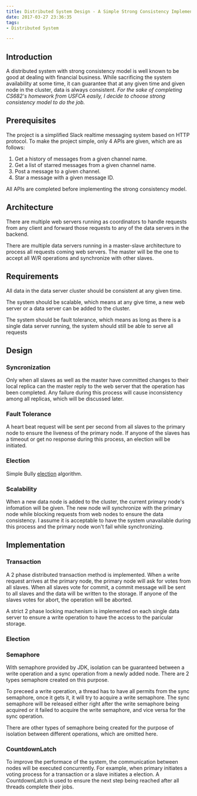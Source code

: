 ```yaml
---
title: Distributed System Design - A Simple Strong Consistency Implementation
date: 2017-03-27 23:36:35
tags:
- Distributed System

---
```




## Introduction

A distributed system with strong consistency model is well known to be good at dealing with financial business. While sacrificing the system availability at some time, it can guarantee that at any given time and given node in the cluster, data is always consistent. *For the sake of completing CS682's homework from USFCA easily, I decide to choose strong consistency model to do the job.*

## Prerequisites

The project is a simplified Slack realtime messaging system based on HTTP protocol. To make the project simple, only 4 APIs are given, which are as follows:

1. Get a history of messages from a given channel name.
2. Get a list of starred messages from a given channel name.
3. Post a message to a given channel.
4. Star a message with a given message ID.

All APIs are completed before implementing the strong consistency model.

## Architecture 

There are multiple web servers running as coordinators to handle requests from any client and forward those requests to any of the data servers in the backend. 

There are multiple data servers running in a master-slave architecture to process all requests coming web servers. The master will be the one to accept all W/R operations and synchronize with other slaves. 	

## Requirements

All data in the data server cluster should be consistent at any given time.

The system should be scalable, which means at any give time, a new web server or a data server can be added to the cluster.

The system should be fault tolerance, which means as long as there is a single data server running, the system should still be able to serve all requests

## Design

### Syncronization

Only when all slaves as well as the master have committed changes to their local replica can the master reply to the web server that the operation has been completed. Any failure during this process will cause inconsistency among all replicas, which will be discussed later.

### Fault Tolerance

A heart beat request will be sent per second from all slaves to the primary node to ensure the liveness of the primary node. If anyone of the slaves has a timeout or get no response during this process, an election will be initiated.

### Election

Simple Bully [election](https://en.wikipedia.org/wiki/Bully_algorithm) algorithm.

### Scalability

When a new data node is added to the cluster, the current primary node's infomation will be given. The new node will synchronize with the primary node while blocking requests from web nodes to ensure the data consistency. I assume it is acceptable to have the system unavailable during this process and the primary node won't fail while synchronizing. 

## Implementation

### Transaction

A 2 phase distributed transaction method is implemented. When a write request arrives at the primary node, the primary node will ask for votes from all slaves. When all slaves vote for commit, a commit message will be sent to all slaves and the data will be written to the storage. If anyone of the slaves votes for abort, the operation will be aborted. 

A strict 2 phase locking machenism is implemented on each single data server to ensure a write operation to have the access to the paricular storage.

### Election

### Semaphore

With semaphore provided by JDK, isolation can be guaranteed between a write operation and a sync operation from a newly added node. There are 2 types semaphore created on this purpose. 

To preceed a write operation, a thread has to have all permits from the sync semaphore, once it gets it, it will try to acquire a write semaphore. The sync semaphore will be released either right after the write semaphore being acquired or it failed to acquire the write semaphore, and vice versa for the sync operation.

There are other types of semaphore being created for the purpose of isolation between different operations, which are omitted here.

### CountdownLatch

To improve the performace of the system, the communication between nodes will be executed concurrently. For example, when primary initiates a voting process for a transaction or a slave initiates a election. A CountdownLatch is used to ensure the next step being reached after all threads complete their jobs.




